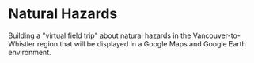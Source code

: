 # Natural Hazards
Building a "virtual field trip" about natural hazards in the Vancouver-to-Whistler region that will be displayed in a Google Maps and Google Earth environment.
